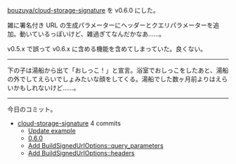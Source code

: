 [bouzuya/cloud-storage-signature] を v0.6.0 にした。

雑に署名付き URL の生成パラメーターにヘッダーとクエリパラメーターを追加。動いているっぽいけど、雑過ぎてなんだかなあ……。

v0.5.x で誤って v0.6.x に含める機能を含めてしまっていた。良くない。

---

下の子は湯船から出て「おしっこ！」と宣言。浴室でおしっこをしたあと、湯船の外でしてえらいでしょみたいな顔をしてくる。湯船でした数ヶ月前よりはえらいかもしれないけど……。

---

今日のコミット。

- [cloud-storage-signature](https://github.com/bouzuya/cloud-storage-signature) 4 commits
  - [Update example](https://github.com/bouzuya/cloud-storage-signature/commit/7a54d960f3b9d7fbe7b0458b4a5aa9c14780e889)
  - [0.6.0](https://github.com/bouzuya/cloud-storage-signature/commit/2ce7ea93cd6460d7f09809a9c96f097ce4ba323d)
  - [Add BuildSignedUrlOptions::query_parameters](https://github.com/bouzuya/cloud-storage-signature/commit/77d301d58de1b36ebc5964ffb9ebe2b4ce92a959)
  - [Add BuildSignedUrlOptions::headers](https://github.com/bouzuya/cloud-storage-signature/commit/ec9f32529a18a34ae5cefad55bdaa95c2f7b58c4)

[bouzuya/cloud-storage-signature]: https://github.com/bouzuya/cloud-storage-signature
